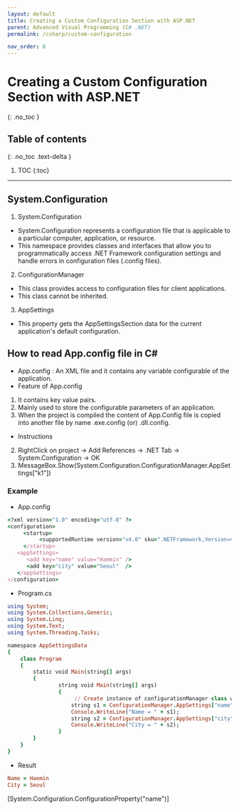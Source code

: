```yaml
---
layout: default
title: Creating a Custom Configuration Section with ASP.NET
parent: Advanced Visual Programming (C# .NET)
permalink: /csharp/custom-configuration

nav_order: 8
---
```


# Creating a Custom Configuration Section with ASP.NET
{: .no_toc }

## Table of contents
{: .no_toc .text-delta }

1. TOC
{:toc}

---
## System.Configuration 
1. System.Configuration 
- System.Configuration represents a configuration file that is applicable to a particular computer, application, or resource. 
- This namespace provides classes and interfaces that allow you to programmatically access .NET Framework configuration settings and handle errors in configuration files (.config files). 
2. ConfigurationManager 
- This class provides access to configuration files for client applications. 
- This class cannot be inherited. 
3. AppSettings
- This property gets the AppSettingsSection data for the current application's default configuration. 


## How to read App.config file in C#
- App.config : An XML file and it contains any variable configurable of the application. 
- Feature of App.config 
1. It contains key value pairs.
2. Mainly used to store the configurable parameters of an application.
3. When the project is compiled the content of App.Config file is copied into another file by name <ApplicationName>.exe.config (or) <ApplicationName>.dll.config.
- Instructions 
2. RightClick on project -> Add References -> .NET Tab -> System.Configuration -> OK
3. MessageBox.Show(System.Configuration.ConfigurationManager.AppSettings["k1"]) 


### Example 
- App.config
```ruby
<?xml version="1.0" encoding="utf-8" ?>
<configuration> 
     <startup> 
          <supportedRuntime version="v4.0" sku=".NETFramework,Version=v4.6.1" /> 
     </startup> 
   <appSettings>  
      <add key="name" value="Haemin" /> 
      <add key="city" value="Seoul"  /> 
   </appSettings> 
</configuration> 
```
- Program.cs
```ruby
using System; 
using System.Collections.Generic; 
using System.Linq; 
using System.Text; 
using System.Threading.Tasks; 

namespace AppSettingsData
{
    class Program
    {
        static void Main(string[] args)
        {
                string void Main(string[] args) 
                {
                     // Create instance of configurationManager class which allows me to access these add key values. 
                    string s1 = ConfigurationManager.AppSettings["name"];
                    Console.WriteLine("Name = " + s1); 
                    string s2 = ConfigurationManager.AppSettings["city"];
                    Console.WriteLine("City = " + s2); 
                }
        }
    }
}
```
- Result
```ruby
Name = Haemin
City = Seoul
```

[System.Configuration.ConfigurationProperty("name")]
